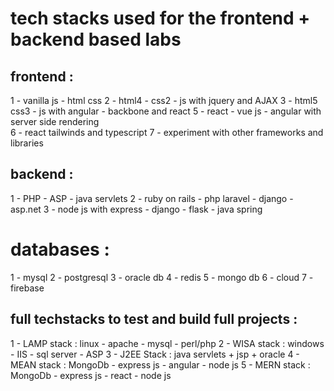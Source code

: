 # tech stacks used for the frontend + backend based labs

## frontend : 
1 - vanilla js - html css 
2 - html4 - css2 - js with jquery and AJAX
3 - html5 css3 - js with angular - backbone and react
5 - react - vue js - angular with server side rendering  
6 - react tailwinds and typescript
7 - experiment with other frameworks and libraries

## backend : 
1 - PHP - ASP - java servlets
2 - ruby on rails - php laravel - django - asp.net
3 - node js with express - django - flask - java spring


# databases : 
1 - mysql
2 - postgresql
3 - oracle db 
4 - redis
5 - mongo db 
6 - cloud 
7 - firebase


## full techstacks to test and build full projects : 
1 - LAMP stack : linux - apache - mysql - perl/php
2 - WISA stack : windows - IIS - sql server - ASP 
3 - J2EE Stack : java servlets + jsp + oracle 
4 - MEAN stack : MongoDb - express js - angular - node js 
5 - MERN stack : MongoDb - express js - react - node js 